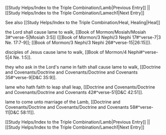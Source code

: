 [[Study Helps/Index to the Triple Combination/Lamb|Previous Entry]]  ||  [[Study Helps/Index to the Triple Combination/Lamech1|Next Entry]]

 See also [[Study Helps/Index to the Triple Combination/Heal, Healing|Heal]]

 the Lord shall cause lame to walk, [[Book of Mormon/Mosiah/Mosiah 3#^verse-5|Mosiah 3:5]] ([[Book of Mormon/3 Nephi/3 Nephi 17#^verse-7|3 Ne. 17:7-9]]; [[Book of Mormon/3 Nephi/3 Nephi 26#^verse-15|26:15]]).

 disciples of Jesus cause lame to walk, [[Book of Mormon/4 Nephi#^verse-5|4 Ne. 1:5]].

 they who ask in the Lord's name in faith shall cause lame to walk, [[Doctrine and Covenants/Doctrine and Covenants/Doctrine and Covenants 35#^verse-9|D&C 35:9]].

 lame who hath faith to leap shall leap, [[Doctrine and Covenants/Doctrine and Covenants/Doctrine and Covenants 42#^verse-51|D&C 42:51]].

 lame to come unto marriage of the Lamb, [[Doctrine and Covenants/Doctrine and Covenants/Doctrine and Covenants 58#^verse-11|D&C 58:11]].

[[Study Helps/Index to the Triple Combination/Lamb|Previous Entry]]  ||  [[Study Helps/Index to the Triple Combination/Lamech1|Next Entry]]